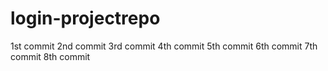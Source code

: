 # login-projectrepo
1st commit
2nd commit
3rd commit
4th commit
5th commit 
6th commit
7th commit
8th commit
